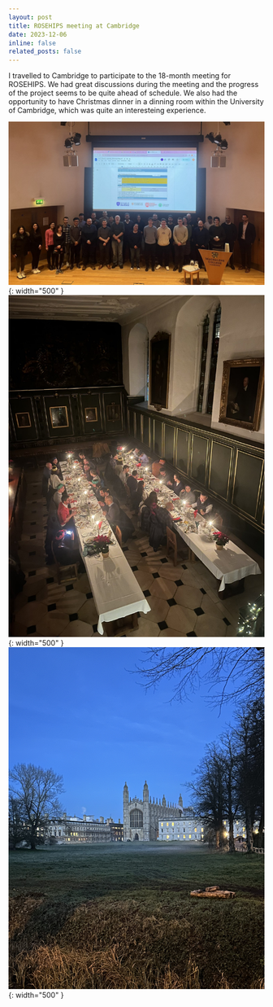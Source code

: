 ```yaml
---
layout: post
title: ROSEHIPS meeting at Cambridge
date: 2023-12-06
inline: false
related_posts: false
---
```


I travelled to Cambridge to participate to the 18-month meeting for ROSEHIPS. We had great discussions during the meeting and the progress of the project seems to be quite ahead of schedule. We also had the opportunity to have Christmas dinner in a dinning room within the University of Cambridge, which was quite an interesteing experience.

![rosehips_meeting](/assets/img/cambridge_1.jpg){: width="500" }
![dinner](/assets/img/cambridge_2.jpg){: width="500" }
![Kings college](/assets/img/cambridge_3.jpeg){: width="500" }

